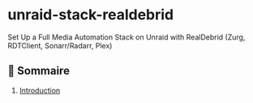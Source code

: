 # unraid-stack-realdebrid
Set Up a Full Media Automation Stack on Unraid with RealDebrid (Zurg, RDTClient, Sonarr/Radarr, Plex)

## 🧭 Sommaire

1. [Introduction](docs/00-introduction.md)